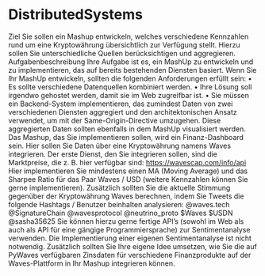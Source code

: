 # DistributedSystems
Ziel
Sie sollen ein Mashup entwickeln, welches verschiedene Kennzahlen rund um eine
Kryptowährung übersichtlich zur Verfügung stellt. Hierzu sollen Sie unterschiedliche Quellen
berücksichtigen und aggregieren.
Aufgabenbeschreibung
Ihre Aufgabe ist es, ein MashUp zu entwickeln und zu implementieren, das auf bereits
bestehenden Diensten basiert.
Wenn Sie Ihr MashUp entwickeln, sollten die folgenden Anforderungen erfüllt sein:
• Es sollte verschiedene Datenquellen kombiniert werden.
• Ihre Lösung soll irgendwo gehostet werden, damit sie im Web zugreifbar ist.
• Sie müssen ein Backend-System implementieren, das zumindest Daten von zwei
verschiedenen Diensten aggregiert und den architektonischen Ansatz verwendet, um
mit der Same-Origin-Directive umzugehen. Diese aggregierten Daten sollten ebenfalls
in dem MashUp visualisiert werden.
Das Mashup, das Sie implementieren sollen, wird ein Finanz-Dashboard sein. Hier sollen Sie
Daten über eine Kryptowährung namens Waves integrieren. Der erste Dienst, den Sie
integrieren sollen, sind die Marktpreise, die z. B. hier verfügbar sind:
https://wavescap.com/info/api
Hier implementieren Sie mindestens einen MA (Moving Average) und das Sharpee Ratio für
das Paar Waves / USD (weitere Kennzahlen können Sie gerne implementieren). Zusätzlich
sollten Sie die aktuelle Stimmung gegenüber der Kryptowährung Waves berechnen, indem
Sie Tweets die folgende Hashtags / Benutzer beinhalten analysieren:
@waves.tech
@SignatureChain
@wavesprotocol
@neutrino_proto
$Waves
$USDN
@sasha35625
Sie können hierzu gerne fertige API’s (sowohl im Web als auch als API für eine gängige
Programmiersprache) zur Sentimentanalyse verwenden. Die Implementierung einer eigenen
Sentimentanalyse ist nicht notwendig.
Zusätzlich sollten Sie Ihre eigene Idee umsetzen, wie Sie die auf PyWaves verfügbaren
Zinsdaten für verschiedene Finanzprodukte auf der Waves-Plattform in Ihr Mashup
integrieren können.
